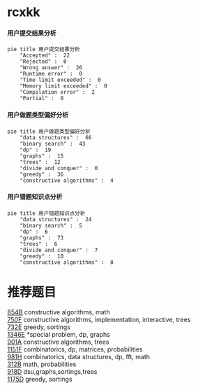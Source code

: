 # rcxkk

<!-- tabs:start -->



#### **用户提交结果分析**

```mermaid
pie title 用户提交结果分析
    "Accepted" :  22
    "Rejected" :  0
    "Wrong answer" :  26
    "Runtime error" :  0
    "Time limit exceeded" :  0
    "Memory limit exceeded" :  0
    "Compilation error" :  2
    "Partial" :  0
```

#### **用户做题类型偏好分析**

```mermaid
pie title 用户做题类型偏好分析
    "data structures" :  66
    "binary search" :  43
    "dp" :  19
    "graphs" :  15
    "trees" :  12
    "divide and conquer" :  0
    "greedy" :  36
    "constructive algorithms" :  4
```
#### **用户错题知识点分析**

```mermaid
pie title 用户错题知识点分析
    "data structures" :  24
    "binary search" :  5
    "dp" :  6
    "graphs" :  73
    "trees" :  6
    "divide and conquer" :  7
    "greedy" :  10
    "constructive algorithms" :  8
```



<!-- tabs:end -->
# 推荐题目
[854B](https://codeforces.com/contest/854/problem/B)		constructive algorithms,
                        math		  
[750F](https://codeforces.com/contest/750/problem/F)		constructive algorithms,
                        implementation,
                        interactive,
                        trees		  
[732E](https://codeforces.com/contest/732/problem/E)		greedy,
                        sortings		  
[1346E](https://codeforces.com/contest/1346/problem/E)		*special problem,
                        dp,
                        graphs		  
[901A](https://codeforces.com/contest/901/problem/A)		constructive algorithms,
                        trees		  
[1151F](https://codeforces.com/contest/1151/problem/F)		combinatorics,
                        dp,
                        matrices,
                        probabilities		  
[981H](https://codeforces.com/contest/981/problem/H)		combinatorics,
                        data structures,
                        dp,
                        fft,
                        math		  
[312B](https://codeforces.com/contest/312/problem/B)		math,
                        probabilities		  
[918D](https://codeforces.com/contest/918/problem/D)		dsu,graphs,sortings,trees		  
[1175D](https://codeforces.com/contest/1175/problem/D)		greedy,
                        sortings		  
